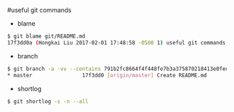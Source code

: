 #useful git commands

* blame
```sh
$ git blame git/README.md
17f3dd0a (Hongkai Liu 2017-02-01 17:48:58 -0500 1) useful git commands
```

* branch
```sh
$ git branch -a -vv --contains 791b2fc8664f4f448fe7b3a375870218413e0fed
* master                17f3dd0 [origin/master] Create README.md
```
* shortlog
```sh
$ git shortlog -s -n --all
```
